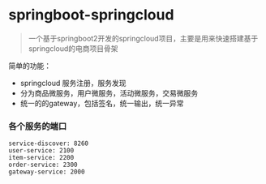 # springboot-springcloud
> 一个基于springboot2开发的springcloud项目，主要是用来快速搭建基于springcloud的电商项目骨架

简单的功能：

- springcloud 服务注册，服务发现 
- 分为商品微服务，用户微服务，活动微服务，交易微服务
- 统一的的gateway，包括签名，统一输出，统一异常

### 各个服务的端口
```
service-discover: 8260
user-service: 2100
item-service: 2200
order-service: 2300
gateway-service: 2000
```